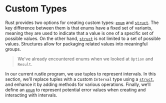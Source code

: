 # Custom Types

Rust provides two options for creating custom types: [`enum`] and [`struct`].
The key difference between them is that enums have a fixed set of variants,
meaning they are used to indicate that a value is one of a specific set of
possible values. On the other hand, [`struct`] is not limited to a set of
possible values. Structures allow for packaging related values into meaningful
groups.

> We've already encountered enums when we looked at `Option` and `Result`.

In our current rustle program, we use tuples to represent intervals. In this
section, we’ll replace tuples with a custom `Interval` type using a [`struct`],
and enhance it by adding methods for various operations. Finally, we’ll define
an [`enum`] to represent potential error values when creating and interacting
with intervals.

[`enum`]: https://doc.rust-lang.org/reference/items/enumerations.html
[`struct`]: https://doc.rust-lang.org/reference/items/structs.html
